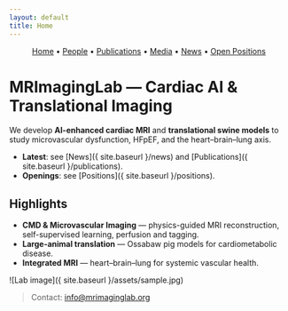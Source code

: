 ```yaml
---
layout: default
title: Home
---
```


<!-- Simple nav -->
<p align="center">
  <a href="{{ site.baseurl }}/">Home</a> •
  <a href="{{ site.baseurl }}/people">People</a> •
  <a href="{{ site.baseurl }}/publications">Publications</a> •
  <a href="{{ site.baseurl }}/media">Media</a> •
  <a href="{{ site.baseurl }}/news">News</a> •
  <a href="{{ site.baseurl }}/positions">Open Positions</a>
</p>

# MRImagingLab — Cardiac AI & Translational Imaging

We develop **AI-enhanced cardiac MRI** and **translational swine models** to study microvascular dysfunction, HFpEF, and the heart–brain–lung axis.

- **Latest**: see [News]({ site.baseurl }/news) and [Publications]({ site.baseurl }/publications).
- **Openings**: see [Positions]({ site.baseurl }/positions).

## Highlights

- **CMD & Microvascular Imaging** — physics-guided MRI reconstruction, self-supervised learning, perfusion and tagging.
- **Large-animal translation** — Ossabaw pig models for cardiometabolic disease.
- **Integrated MRI** — heart–brain–lung for systemic vascular health.

![Lab image]({ site.baseurl }/assets/sample.jpg)

> Contact: <a href="mailto:csyfc@missouri.edu">info@mrimaginglab.org</a>
